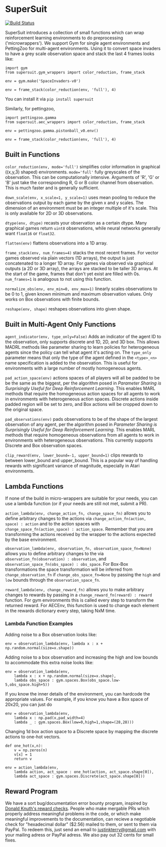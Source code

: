 # SuperSuit

[![Build Status](https://travis-ci.com/PettingZoo-Team/SuperSuit.svg?branch=master)](https://travis-ci.com/PettingZoo-Team/SuperSuit)

SuperSuit introduces a collection of small functions which can wrap reinforcement learning environments to do preprocessing ('microwrappers').
We support Gym for single agent environments and PettingZoo for multi-agent environments. Using it to convert space invaders to have a grey scale observation space and stack the last 4 frames looks like:

```
import gym
from supersuit.gym_wrappers import color_reduction, frame_stack

env = gym.make('SpaceInvaders-v0')

env = frame_stack(color_reduction(env, 'full'), 4)
```

You can install it via `pip install supersuit`

Similarly, for pettingzoo,

```
import pettingzoo.gamma
from supersuit.aec_wrappers import color_reduction, frame_stack

env = pettingzoo.gamma.pistonball_v0.env()

env = frame_stack(color_reduction(env, 'full'), 4)
```

## Built in Functions

`color_reduction(env, mode='full')` simplifies color information in graphical ((x,y,3) shaped) environments. `mode='full'` fully greyscales of the observation. This can be computationally intensive. Arguments of 'R', 'G' or 'B' just take the corresponding R, G or B color channel from observation. This is much faster and is generally sufficient.

`down_scale(env, x_scale=1, y_scale=1)` uses mean pooling to reduce the observations output by each game by the given x and y scales. The dimension of an environment must be an integer multiple of it's scale. This is only available for 2D or 3D observations.

`dtype(env, dtype)` recasts your observation as a certain dtype. Many graphical games return `uint8` observations, while neural networks generally want `float16` or `float32`.

`flatten(env)` flattens observations into a 1D array.

`frame_stack(env, num_frames=4)` stacks the most recent frames. For vector games observed via plain vectors (1D arrays), the output is just concatenated to a longer 1D array. For games via observed via graphical outputs (a 2D or 3D array), the arrays are stacked to be taller 3D arrays. At the start of the game, frames that don't yet exist are filled with 0s. `num_frames=1` is analogous to not using this function.

`normalize_obs(env, env_min=0, env_max=1)` linearly scales observations to be 0 to 1, given known minimum and maximum observation values. Only works on Box observations with finite bounds.

`reshape(env, shape)` reshapes observations into given shape.


## Built in Multi-Agent Only Functions

`agent_indicator(env, type_only=False)` Adds an indicator of the agent ID to the observation, only supports discrete and 1D, 2D, and 3D box. This allows MADRL methods like parameter sharing to learn policies for heterogeneous agents since the policy can tell what agent it's acting on. The `type_only` parameter means that only the type of the agent defined in the `<type>_<n>` name specification is added to the observation. This is useful for environments with a large number of mostly homogeneous agents.

`pad_action_space(env)` actions spaces of all players will all be padded to be be the same as the biggest, per the algorithm posed in *Parameter Sharing is Surprisingly Useful for Deep Reinforcement Learning*.  This enables MARL methods that require the homogeneous action spaces for all agents to work in environments with heterogeneous action spaces. Discrete actions inside padded region will be set to zero, and Box actions will be cropped down to the original space.

`pad_observations(env)` pads observations to be of the shape of the largest observation of any agent, per the algorithm posed in *Parameter Sharing is Surprisingly Useful for Deep Reinforcement Learning*. This enables MARL methods that require homogeneous observations from all agents to work in environments with heterogeneous observations. This currently supports Discrete and Box observation spaces.

`clip_reward(env, lower_bound=-1, upper_bound=1)` clips rewards to between lower_bound and upper_bound. This is a popular way of handling rewards with significant variance of magnitude, especially in Atari environments.

## Lambda Functions

If none of the build in micro-wrappers are suitable for your needs, you can use a lambda function (or if your needs are still not met, submit a PR).

`action_lambda(env, change_action_fn, change_space_fn)` allows you to define arbitrary changes to the actions via `change_action_fn(action, space) : action` and to the action spaces with `change_space_fn(action_space) : action_space`. Remember that you are transforming the actions received by the wrapper to the actions expected by the base environment.

`observation_lambda(env, observation_fn, observation_space_fn=None)` allows you to define arbitrary changes to the via `observation_fn(observation) : observation`, and `observation_space_fn(obs_space) : obs_space`. For Box-Box transformations the space transformation will be inferred from `change_observation_fn` if `change_obs_space_fn=None` by passing the `high` and `low` bounds through the `observation_space_fn`.

`reward_lambda(env, change_reward_fn)` allows you to make arbitrary changes to rewards by passing in a `change_reward_fn(reward) : reward` function. For gym environments this is called every step to transform the returned reward. For AECEnv, this function is used to change each element in the rewards dictionary every step, taking NxM time.

### Lambda Function Examples

Adding noise to a Box observation looks like:

```
env = observation_lambda(env, lambda x : x + np.random.normal(size=x.shape))
```

Adding noise to a box observation and increasing the high and low bounds to accommodate this extra noise looks like:

```
env = observation_lambda(env,
    lambda x : x + np.random.normal(size=x.shape),
    lambda obs_space : gym.spaces.Box(obs_space.low-5,obs_space.high+5))
```

If you know the inner details of the environment, you can hardcode the appropriate values. For example, if you know you have a Box space of 20x20, you can just do

```
env = observation_lambda(env,
    lambda x : np.pad(x,pad_width=4)
    lambda _ : gym.spaces.Box(low=0,high=1,shape=(28,28)))
```

Changing 1d box action space to a Discrete space by mapping the discrete actions to one-hot vectors.

```
def one_hot(x,n):
    v = np.zeros(n)
    v[x] = 1
    return v

env = action_lambda(env,
    lambda action, act_space : one_hot(action, act_space.shape[0]),
    lambda act_space : gym.spaces.Discrete(act_space.shape[0]))
```

## Reward Program

We have a sort bug/documentation error bounty program, inspired by [Donald Knuth's reward checks](https://en.wikipedia.org/wiki/Knuth_reward_check). People who make mergable PRs which properly address meaningful problems in the code, or which make meaningful improvements to the documentation, can recieve a negotiable check for "hexadecimal dollar" ($2.56) mailed to them, or sent to them via PayPal. To redeem this, just send an email to justinkterry@gmail.com with your mailing adress or PayPal adress. We also pay out 32 cents for small fixes.
